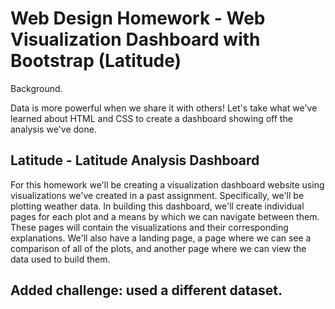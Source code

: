 # Web Design Homework - Web Visualization Dashboard with Bootstrap (Latitude)

Background.

Data is more powerful when we share it with others! Let's take what we've learned about HTML and CSS to create a dashboard showing off the analysis we've done.

## Latitude - Latitude Analysis Dashboard
For this homework we'll be creating a visualization dashboard website using visualizations we've created in a past assignment. Specifically, we'll be plotting weather data.
In building this dashboard, we'll create individual pages for each plot and a means by which we can navigate between them. These pages will contain the visualizations and their corresponding explanations. 
We'll also have a landing page, a page where we can see a comparison of all of the plots, and another page where we can view the data used to build them.

## Added challenge: used a different dataset.
